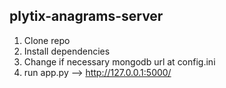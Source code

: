 ## plytix-anagrams-server

1. Clone repo
2. Install dependencies
3. Change if necessary mongodb url at config.ini
4. run app.py --> http://127.0.0.1:5000/ 
